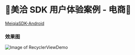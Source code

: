 :running:美洽 SDK 用户体验案例 - 电商:running:
============

[MeiqiaSDK-Android](https://github.com/Meiqia/MeiqiaSDK-Android)

### 效果图
![Image of RecyclerViewDemo](http://7xk9dj.com1.z0.glb.clouddn.com/mqueec/mq_ue_ec_demo.gif)
